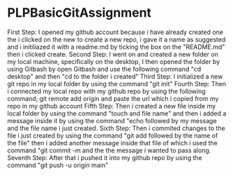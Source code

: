 # PLPBasicGitAssignment
First Step: I opened my github account because i have already created one the i clicked on the new to create a new repo, i gave it a name as suggested and i initiliazed it with a readme.md by ticking the box on the "README.md" then i clicked create.
Second Step: I went on and created a new folder on my local machine, specifically on the desktop, I then opened the folder by using Gitbash by open Gitbash and use the following command "cd desktop" and then "cd to the folder i created"
Third Step: I initialized a new git repo in my local folder by using the command "git init"
Fourth Step: Then i connected my local repo with my github repo by using the following command; git remote add origin and paste the url which i copied from my repo in my github account
Fifth Step: Then i created a new file inside my local folder by using the command "touch and file name" and then i added a message inside it by using the command "echo followed by my message and the file name i just created.
Sixth Step: Then i commited changes to the file i just created by using the command "git add followed by the name of the file" then i added another message inside that file of which i used the command "git commit -m <name of the file i created> and the the message i wanted to pass along.
Seventh Step: After that i pushed it into my github repo by using the command "git push -u origin main"


